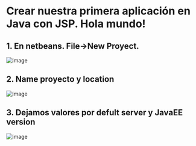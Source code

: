 # Crear nuestra primera aplicación en Java con JSP. Hola mundo!


## 1. En netbeans. File->New Proyect. 
![image](https://user-images.githubusercontent.com/31961588/181568307-10ebaa3a-297d-45ff-ace0-a51ef91a3d2e.png)

## 2. Name proyecto y location

![image](https://user-images.githubusercontent.com/31961588/181568715-ac6967b9-e5fa-4fc2-949e-889e171c6798.png)

## 3. Dejamos valores por defult server y JavaEE version

![image](https://user-images.githubusercontent.com/31961588/181569009-a6604810-047d-43e3-a788-7be213472e65.png)

